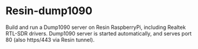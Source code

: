 # Resin-dump1090
Build and run a Dump1090 server on Resin RaspberryPi, including Realtek RTL-SDR drivers.
Dump1090 server is started automatically, and serves port 80 (also https/443 via Resin tunnel).
